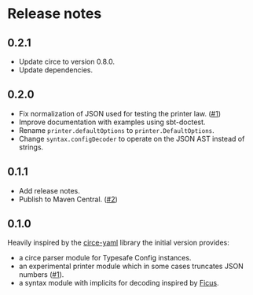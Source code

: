 # Release notes

## 0.2.1

 - Update circe to version 0.8.0.
 - Update dependencies.

## 0.2.0

 - Fix normalization of JSON used for testing the printer law. ([#1])
 - Improve documentation with examples using sbt-doctest.
 - Rename `printer.defaultOptions` to `printer.DefaultOptions`.
 - Change `syntax.configDecoder` to operate on the JSON AST instead of strings.

 [#1]: https://github.com/jonas/circe-config/issues/1

## 0.1.1

 - Add release notes.
 - Publish to Maven Central. ([#2])

 [#2]: https://github.com/jonas/circe-config/issues/2

## 0.1.0

Heavily inspired by the [circe-yaml] library the initial version provides:

 - a circe parser module for Typesafe Config instances.
 - an experimental printer module which in some cases truncates JSON numbers
   ([#1]).
 - a syntax module with implicits for decoding inspired by [Ficus].

 [#1]: https://github.com/jonas/circe-config/issues/1
 [circe-yaml]: https://github.com/circe/circe-yaml
 [ficus]: https://github.com/iheartradio/ficus
